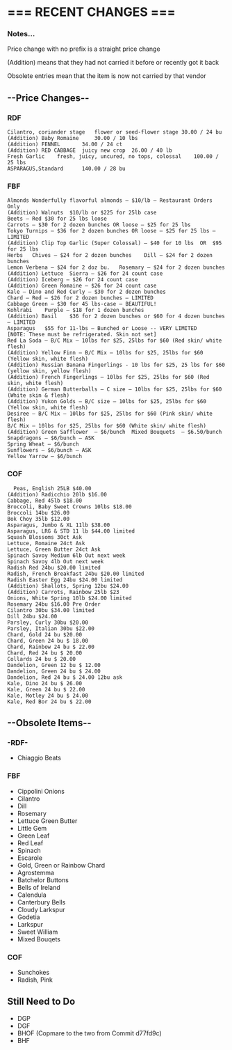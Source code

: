 # === RECENT CHANGES ===

### Notes...

Price change with no prefix is a straight price change

(Addition) means that they had not carried it before or recently got it back

Obsolete entries mean that the item is now not carried by that vendor

## --Price Changes--

### RDF
    Cilantro, coriander stage	flower or seed-flower stage	30.00 / 24 bu
    (Addition) Baby Romaine		30.00 / 10 lbs
    (Addition) FENNEL		34.00 / 24 ct
    (Addition) RED CABBAGE	juicy new crop	26.00 / 40 lb
    Fresh Garlic	fresh, juicy, uncured, no tops, colossal	100.00 / 25 lbs
    ASPARAGUS,Standard		140.00 / 28 bu

### FBF
    Almonds	Wonderfully flavorful almonds – $10/lb – Restaurant Orders Only
    (Addition) Walnuts	$10/lb or $225 for 25lb case
    Beets – Red $30 for 25 lbs loose
    Carrots – $30 for 2 dozen bunches OR loose – $25 for 25 lbs
    Tokyo Turnips – $36 for 2 dozen bunches OR loose – $25 for 25 lbs – LIMITED
    (Addition) Clip Top Garlic (Super Colossal) – $40 for 10 lbs  OR  $95 for 25 lbs
    Herbs	Chives – $24 for 2 dozen bunches	Dill – $24 for 2 dozen bunches
    Lemon Verbena – $24 for 2 doz bu.	Rosemary – $24 for 2 dozen bunches
    (Addition) Lettuce	Sierra – $26 for 24 count case
    (Addition) Iceberg – $26 for 24 count case
    (Addition) Green Romaine – $26 for 24 count case
    Kale – Dino and Red Curly – $30 for 2 dozen bunches
    Chard – Red – $26 for 2 dozen bunches – LIMITED
    Cabbage	Green – $30 for 45 lbs-case – BEAUTIFUL!
    Kohlrabi	Purple – $18 for 1 dozen bunches
    (Addition) Basil	$36 for 2 dozen bunches or $60 for 4 dozen bunches – LIMITED
    Asparagus	$55 for 11-lbs – Bunched or Loose -- VERY LIMITED
    [NOTE: These must be refrigerated. Skin not set]
    Red La Soda – B/C Mix – 10lbs for $25, 25lbs for $60 (Red skin/ white flesh)
    (Addition) Yellow Finn – B/C Mix – 10lbs for $25, 25lbs for $60 (Yellow skin, white flesh)
    (Addition) Russian Banana Fingerlings - 10 lbs for $25, 25 lbs for $60 (yellow skin, yellow flesh)
    (Addition) French Fingerlings – 10lbs for $25, 25lbs for $60 (Red skin, white flesh)
    (Addition) German Butterballs – C size – 10lbs for $25, 25lbs for $60 (White skin & flesh)
    (Addition) Yukon Golds – B/C size – 10lbs for $25, 25lbs for $60 (Yellow skin, white flesh)
    Desiree – B/C Mix – 10lbs for $25, 25lbs for $60 (Pink skin/ white flesh)
    B/C Mix – 10lbs for $25, 25lbs for $60 (White skin/ white flesh)
    (Addition) Green Safflower  – $6/bunch	Mixed Bouquets  – $6.50/bunch
    Snapdragons – $6/bunch – ASK
    Spring Wheat – $6/bunch
    Sunflowers – $6/bunch – ASK
    Yellow Yarrow – $6/bunch

### COF
	  Peas, English 25LB $40.00
    (Addition) Radicchio 20lb $16.00
    Cabbage, Red 45lb $18.00
    Broccoli, Baby Sweet Crowns 10lbs $18.00
    Broccoli 14bu $26.00
    Bok Choy 35lb $12.00
    Asparagus, Jumbo & XL 11lb $38.00
    Asparagus, LRG & STD 11 lb $44.00 limited
    Squash Blossoms 30ct Ask
    Lettuce, Romaine 24ct Ask
    Lettuce, Green Butter 24ct Ask
    Spinach Savoy Medium 6lb Out next week
    Spinach Savoy 4lb Out next week
    Radish Red 24bu $20.00 limited
    Radish, French Breakfast 24bu $20.00 limited
    Radish Easter Egg 24bu $24.00 limited
    (Addition) Shallots, Spring 12bu $24.00
    (Addition) Carrots, Rainbow 25lb $23
    Onions, White Spring 10lb $24.00 limited
    Rosemary 24bu $16.00 Pre Order
    Cilantro 30bu $34.00 limited
    Dill 24bu $24.00
    Parsley, Curly 30bu $20.00
    Parsley, Italian 30bu $22.00
    Chard, Gold 24 bu $20.00
    Chard, Green 24 bu $ 18.00
    Chard, Rainbow 24 bu $ 22.00
    Chard, Red 24 bu $ 20.00
    Collards 24 bu $ 20.00
    Dandelion, Green 12 bu $ 12.00
    Dandelion, Green 24 bu $ 24.00
    Dandelion, Red 24 bu $ 24.00 12bu ask
    Kale, Dino 24 bu $ 26.00
    Kale, Green 24 bu $ 22.00
    Kale, Motley 24 bu $ 24.00
    Kale, Red Bor 24 bu $ 22.00

## --Obsolete Items--

### -RDF-
   - Chiaggio Beats

### FBF
  - Cippolini Onions
  - Cilantro
  - Dill
  - Rosemary
  - Lettuce Green Butter
  - Little Gem
  - Green Leaf
  - Red Leaf
  - Spinach
  - Escarole
  - Gold, Green or Rainbow Chard
  - Agrostemma
  - Batchelor Buttons
  - Bells of Ireland
  - Calendula
  - Canterbury Bells
  - Cloudy Larkspur
  - Godetia
  - Larkspur
  - Sweet William
  - Mixed Bouqets

### COF
  - Sunchokes
  - Radish, Pink



## Still Need to Do

- DGP
- DGF
- BHOF (Copmare to the two from Commit d77fd9c)
- BHF
